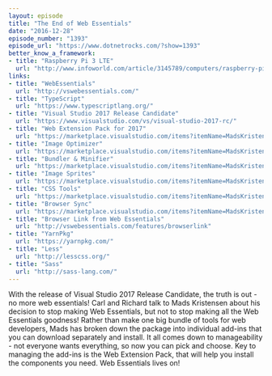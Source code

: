 ```yaml
---
layout: episode
title: "The End of Web Essentials"
date: "2016-12-28"
episode_number: "1393"
episode_url: "https://www.dotnetrocks.com/?show=1393"
better_know_a_framework:
- title: "Raspberry Pi 3 LTE"
  url: "http://www.infoworld.com/article/3145789/computers/raspberry-pi-3-gets-low-bandwith-lte-with-add-on-chip.html"
links:
- title: "WebEssentials"
  url: "http://vswebessentials.com/"
- title: "TypeScript"
  url: "https://www.typescriptlang.org/"
- title: "Visual Studio 2017 Release Candidate"
  url: "https://www.visualstudio.com/vs/visual-studio-2017-rc/"
- title: "Web Extension Pack for 2017"
  url: "https://marketplace.visualstudio.com/items?itemName=MadsKristensen.WebExtensionPack2017"
- title: "Image Optimizer"
  url: "https://marketplace.visualstudio.com/items?itemName=MadsKristensen.ImageOptimizer"
- title: "Bundler & Minifier"
  url: "https://marketplace.visualstudio.com/items?itemName=MadsKristensen.BundlerMinifier"
- title: "Image Sprites"
  url: "https://marketplace.visualstudio.com/items?itemName=MadsKristensen.ImageSprites"
- title: "CSS Tools"
  url: "https://marketplace.visualstudio.com/items?itemName=MadsKristensen.CSSTools"
- title: "Browser Sync"
  url: "https://marketplace.visualstudio.com/items?itemName=MadsKristensen.BrowserSync"
- title: "Browser Link from Web Essentials"
  url: "http://vswebessentials.com/features/browserlink"
- title: "YarnPkg"
  url: "https://yarnpkg.com/"
- title: "Less"
  url: "http://lesscss.org/"
- title: "Sass"
  url: "http://sass-lang.com/"
---
```


With the release of Visual Studio 2017 Release Candidate, the truth is out - no more web essentials! Carl and Richard talk to Mads Kristensen about his decision to stop making Web Essentials, but not to stop making all the Web Essentials goodness! Rather than make one big bundle of tools for web developers, Mads has broken down the package into individual add-ins that you can download separately and install. It all comes down to manageability - not everyone wants everything, so now you can pick and choose. Key to managing the add-ins is the Web Extension Pack, that will help you install the components you need. Web Essentials lives on!
